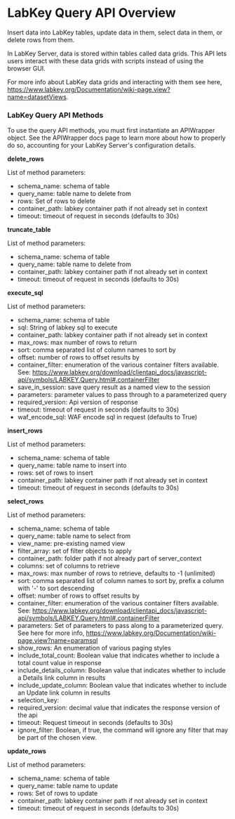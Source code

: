 # LabKey Query API Overview

Insert data into LabKey tables, update data in them, select data in them, or delete rows from them.

In LabKey Server, data is stored within tables called data grids. This API lets users interact with these data grids with scripts instead of using the browser GUI.

For more info about LabKey data grids and interacting with them see here, https://www.labkey.org/Documentation/wiki-page.view?name=datasetViews.

### LabKey Query API Methods

To use the query API methods, you must first instantiate an APIWrapper object. See the APIWrapper docs page to learn more about how to properly do so, accounting for your LabKey Server's configuration details.

**delete_rows**

List of method parameters:
- schema_name: schema of table
- query_name: table name to delete from
- rows: Set of rows to delete
- container_path: labkey container path if not already set in context
- timeout: timeout of request in seconds (defaults to 30s)

**truncate_table**

List of method parameters:
- schema_name: schema of table
- query_name: table name to delete from
- container_path: labkey container path if not already set in context
- timeout: timeout of request in seconds (defaults to 30s)

**execute_sql**

List of method parameters:
- schema_name: schema of table
- sql: String of labkey sql to execute
- container_path: labkey container path if not already set in context
- max_rows: max number of rows to return
- sort: comma separated list of column names to sort by
- offset: number of rows to offset results by
- container_filter: enumeration of the various container filters available. See: https://www.labkey.org/download/clientapi_docs/javascript-api/symbols/LABKEY.Query.html#.containerFilter
- save_in_session: save query result as a named view to the session
- parameters: parameter values to pass through to a parameterized query
- required_version: Api version of response
- timeout: timeout of request in seconds (defaults to 30s)
- waf_encode_sql: WAF encode sql in request (defaults to True)

**insert_rows**

List of method parameters:
- schema_name: schema of table
- query_name: table name to insert into
- rows: set of rows to insert
- container_path: labkey container path if not already set in context
- timeout: timeout of request in seconds (defaults to 30s)

**select_rows**

List of method parameters:
- schema_name: schema of table
- query_name: table name to select from
- view_name: pre-existing named view
- filter_array: set of filter objects to apply
- container_path: folder path if not already part of server_context
- columns: set of columns to retrieve
- max_rows: max number of rows to retrieve, defaults to -1 (unlimited)
- sort: comma separated list of column names to sort by, prefix a column with '-' to sort descending
- offset: number of rows to offset results by
- container_filter: enumeration of the various container filters available. See: https://www.labkey.org/download/clientapi_docs/javascript-api/symbols/LABKEY.Query.html#.containerFilter
- parameters: Set of parameters to pass along to a parameterized query. See here for more info, https://www.labkey.org/Documentation/wiki-page.view?name=paramsql
- show_rows: An enumeration of various paging styles
- include_total_count: Boolean value that indicates whether to include a total count value in response
- include_details_column: Boolean value that indicates whether to include a Details link column in results
- include_update_column: Boolean value that indicates whether to include an Update link column in results
- selection_key:
- required_version: decimal value that indicates the response version of the api
- timeout: Request timeout in seconds (defaults to 30s)
- ignore_filter: Boolean, if true, the command will ignore any filter that may be part of the chosen view.
  
**update_rows**

List of method parameters:
- schema_name: schema of table
- query_name: table name to update
- rows: Set of rows to update
- container_path: labkey container path if not already set in context
- timeout: timeout of request in seconds (defaults to 30s)
